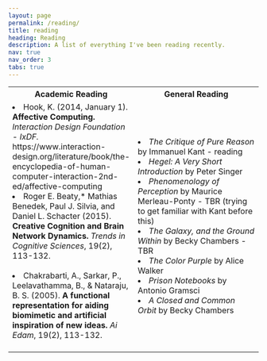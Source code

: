 ```yaml
---
layout: page
permalink: /reading/
title: reading
heading: Reading
description: A list of everything I've been reading recently.
nav: true
nav_order: 3
tabs: true
---
```


<table width="100%">
    <tr>
        <th width="50%">Academic Reading</th>
        <th width="50%">General Reading</th>
    <tr>
        <td text-align="top">    
            <li>Hook, K. (2014, January 1). <b>Affective Computing.</b> <i>Interaction Design Foundation - IxDF.</i> https://www.interaction-design.org/literature/book/the-encyclopedia-of-human-computer-interaction-2nd-ed/affective-computing
            <li>Roger E. Beaty,* Mathias Benedek, Paul J. Silvia, and Daniel L. Schacter (2015). <b>Creative Cognition and Brain Network Dynamics.</b> <i>Trends in Cognitive Sciences</i>, 19(2), 113-132. <br><br>
            <li>Chakrabarti, A., Sarkar, P., Leelavathamma, B., & Nataraju, B. S. (2005). <b>A functional representation for aiding biomimetic and artificial inspiration of new ideas.</b> <i>Ai Edam</i>, 19(2), 113-132.<br><br>
        <td text-align="top">
            <li><i>The Critique of Pure Reason</i> by Immanuel Kant - reading<br>
            <li><i>Hegel: A Very Short Introduction</i> by Peter Singer<br>
            <li><i>Phenomenology of Perception</i> by Maurice Merleau-Ponty - TBR (trying to get familiar with Kant before this)<br>
            <li><i>The Galaxy, and the Ground Within</i> by Becky Chambers - TBR<br>
            <li><i>The Color Purple</i> by Alice Walker<br>
            <li><i>Prison Notebooks</i> by Antonio Gramsci<br>
            <li><i>A Closed and Common Orbit</i> by Becky Chambers<br>
                
